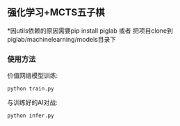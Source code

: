 ## 强化学习+MCTS五子棋

*因utils依赖的原因需要pip install piglab 或者 把项目clone到piglab/machinelearning/models目录下
### 使用方法
价值网络模型训练:  
```
python train.py  
```
与训练好的AI对战:  
```
python infer.py  
```

